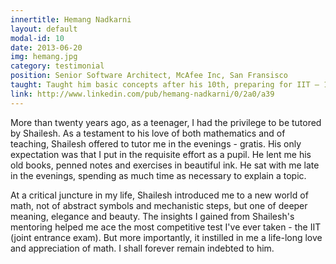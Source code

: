 ```yaml
---
innertitle: Hemang Nadkarni
layout: default
modal-id: 10
date: 2013-06-20
img: hemang.jpg
category: testimonial
position: Senior Software Architect, McAfee Inc, San Fransisco
taught: Taught him basic concepts after his 10th, preparing for IIT – 1990 (AIR 24)
link: http://www.linkedin.com/pub/hemang-nadkarni/0/2a0/a39
---
```

More than twenty years ago, as a teenager, I had the privilege to be tutored by Shailesh. As a testament to his love of both mathematics and of teaching, Shailesh offered to tutor me in the evenings - gratis. His only expectation was that I put in the requisite effort as a pupil. He lent me his old books, penned notes and exercises in beautiful ink. He sat with me late in the evenings, spending as much time as necessary to explain a topic. 

At a critical juncture in my life, Shailesh introduced me to a new world of math, not of abstract symbols and mechanistic steps, but one of deeper meaning, elegance and beauty. The insights I gained from Shailesh's mentoring helped me ace the most competitive test I've ever taken - the IIT (joint entrance exam). But more importantly, it instilled in me a life-long love and appreciation of math. I shall forever remain indebted to him.